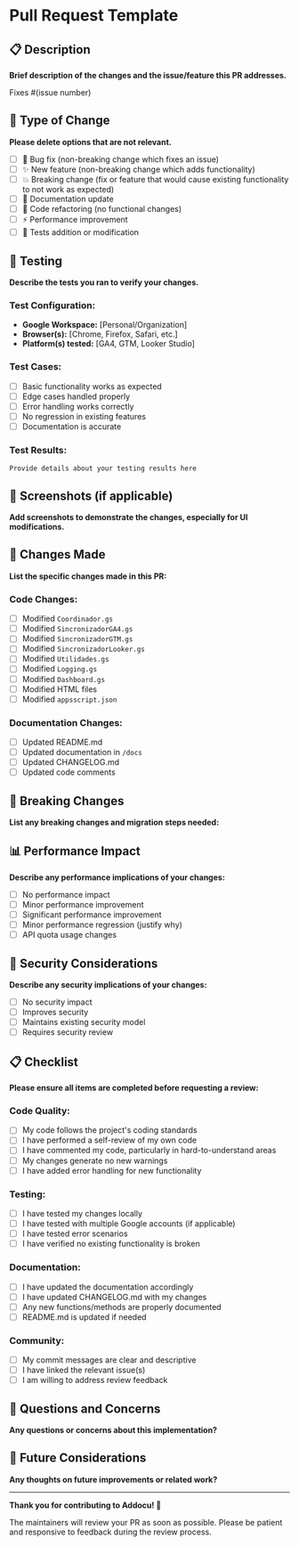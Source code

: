 # Pull Request Template

## 📋 Description
**Brief description of the changes and the issue/feature this PR addresses.**

Fixes #(issue number)

## 🎯 Type of Change
**Please delete options that are not relevant.**

- [ ] 🐛 Bug fix (non-breaking change which fixes an issue)
- [ ] ✨ New feature (non-breaking change which adds functionality)
- [ ] 💥 Breaking change (fix or feature that would cause existing functionality to not work as expected)
- [ ] 📖 Documentation update
- [ ] 🔧 Code refactoring (no functional changes)
- [ ] ⚡ Performance improvement
- [ ] 🧪 Tests addition or modification

## 🧪 Testing
**Describe the tests you ran to verify your changes.**

### Test Configuration:
- **Google Workspace:** [Personal/Organization]
- **Browser(s):** [Chrome, Firefox, Safari, etc.]
- **Platform(s) tested:** [GA4, GTM, Looker Studio]

### Test Cases:
- [ ] Basic functionality works as expected
- [ ] Edge cases handled properly
- [ ] Error handling works correctly
- [ ] No regression in existing features
- [ ] Documentation is accurate

### Test Results:
```
Provide details about your testing results here
```

## 📸 Screenshots (if applicable)
**Add screenshots to demonstrate the changes, especially for UI modifications.**

## 📝 Changes Made
**List the specific changes made in this PR:**

### Code Changes:
- [ ] Modified `Coordinador.gs`
- [ ] Modified `SincronizadorGA4.gs`
- [ ] Modified `SincronizadorGTM.gs`
- [ ] Modified `SincronizadorLooker.gs`
- [ ] Modified `Utilidades.gs`
- [ ] Modified `Logging.gs`
- [ ] Modified `Dashboard.gs`
- [ ] Modified HTML files
- [ ] Modified `appsscript.json`

### Documentation Changes:
- [ ] Updated README.md
- [ ] Updated documentation in `/docs`
- [ ] Updated CHANGELOG.md
- [ ] Updated code comments

## 🔄 Breaking Changes
**List any breaking changes and migration steps needed:**

## 📊 Performance Impact
**Describe any performance implications of your changes:**

- [ ] No performance impact
- [ ] Minor performance improvement
- [ ] Significant performance improvement
- [ ] Minor performance regression (justify why)
- [ ] API quota usage changes

## 🔐 Security Considerations
**Describe any security implications of your changes:**

- [ ] No security impact
- [ ] Improves security
- [ ] Maintains existing security model
- [ ] Requires security review

## 📋 Checklist
**Please ensure all items are completed before requesting a review:**

### Code Quality:
- [ ] My code follows the project's coding standards
- [ ] I have performed a self-review of my own code
- [ ] I have commented my code, particularly in hard-to-understand areas
- [ ] My changes generate no new warnings
- [ ] I have added error handling for new functionality

### Testing:
- [ ] I have tested my changes locally
- [ ] I have tested with multiple Google accounts (if applicable)
- [ ] I have tested error scenarios
- [ ] I have verified no existing functionality is broken

### Documentation:
- [ ] I have updated the documentation accordingly
- [ ] I have updated CHANGELOG.md with my changes
- [ ] Any new functions/methods are properly documented
- [ ] README.md is updated if needed

### Community:
- [ ] My commit messages are clear and descriptive
- [ ] I have linked the relevant issue(s)
- [ ] I am willing to address review feedback

## 🤔 Questions and Concerns
**Any questions or concerns about this implementation?**

## 🔮 Future Considerations
**Any thoughts on future improvements or related work?**

---

**Thank you for contributing to Addocu! 🚀**

The maintainers will review your PR as soon as possible. Please be patient and responsive to feedback during the review process.
